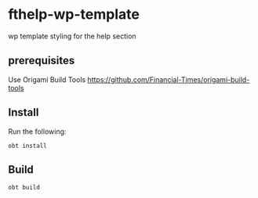 # fthelp-wp-template
wp template styling for the help section

## prerequisites
Use Origami Build Tools 
https://github.com/Financial-Times/origami-build-tools

## Install
Run the following:

```
obt install
```

## Build

```
obt build
```


